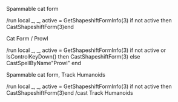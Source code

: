Spammable cat form

/run local _, _, active = GetShapeshiftFormInfo(3) if not active then CastShapeshiftForm(3)end



Cat Form / Prowl

/run local _, _, active = GetShapeshiftFormInfo(3) if not active or IsControlKeyDown() then CastShapeshiftForm(3) else CastSpellByName"Prowl" end



Spammable cat form, Track Humanoids

/run local _, _, active = GetShapeshiftFormInfo(3) if not active then CastShapeshiftForm(3)end
/cast Track Humanoids
